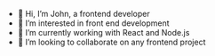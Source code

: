 - 👋 Hi, I’m John, a frontend developer
- 👀 I’m interested in front end development
- 🌱 I’m currently working with React and Node.js
- 💞️ I’m looking to collaborate on any frontend project
  


<!---
lamba01/lamba01 is a ✨ special ✨ repository because its `README.md` (this file) appears on your GitHub profile.
You can click the Preview link to take a look at your changes.
--->
